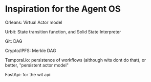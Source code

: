 # Inspiration for the Agent OS


Orleans: Virtual Actor model

Urbit: State transition function, and Solid State Interpreter

Git: DAG

Crypto/IPFS: Merkle DAG

Temporal.io: persistence of workflows (although wits dont do that), or better, "persistent actor model"

FastApi: for the wit api